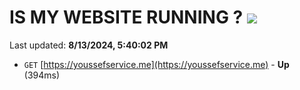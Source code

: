 # IS MY WEBSITE RUNNING ? [![](https://img.shields.io/static/v1?label=Sponsor&message=%E2%9D%A4&logo=GitHub&color=%23fe8e86)](https://github.com/sponsors/Youssef-Lehmam)

Last updated: **8/13/2024, 5:40:02 PM**

- `GET` [https://youssefservice.me](https://youssefservice.me) - **Up** (394ms)
